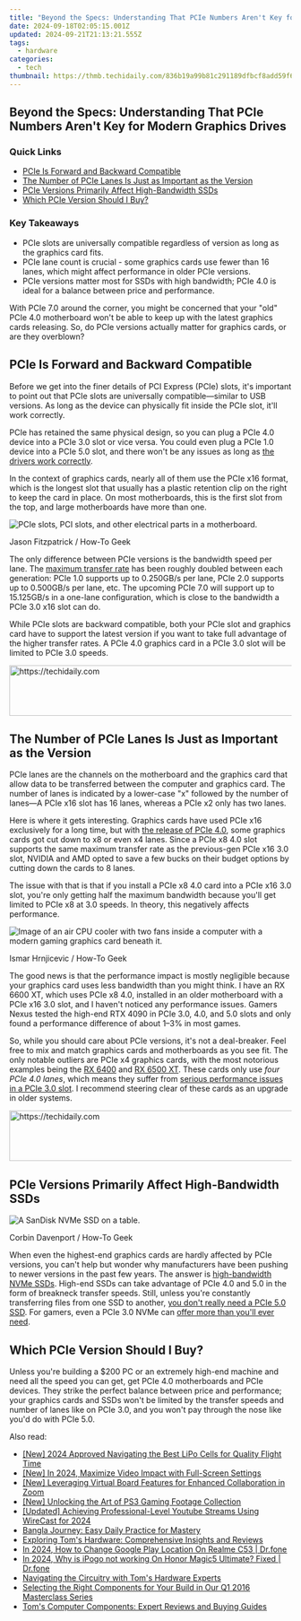 ```yaml
---
title: "Beyond the Specs: Understanding That PCIe Numbers Aren't Key for Modern Graphics Drives"
date: 2024-09-18T02:05:15.001Z
updated: 2024-09-21T21:13:21.555Z
tags:
  - hardware
categories:
  - tech
thumbnail: https://thmb.techidaily.com/836b19a99b81c291189dfbcf8add59f634c1fb8aacdfd70319b10cdaec65e638.jpg
---
```


## Beyond the Specs: Understanding That PCIe Numbers Aren't Key for Modern Graphics Drives

### Quick Links

* [PCIe Is Forward and Backward Compatible](https://youtube-tips.techidaily.com/uickly-create-a-youtube-animation-for-your-subscribe-button-with-filmora-for-2024/)
* [The Number of PCIe Lanes Is Just as Important as the Version](https://buynow-tips.techidaily.com/unlock-the-power-of-easy-communication-with-tango-review-highlights-text-audio-and-visual-perks/)
* [PCIe Versions Primarily Affect High-Bandwidth SSDs](https://buynow-info.techidaily.com/top-lg-65-oled-c9-tv-how-it-delivers-unmatched-clarity-and-convenience-for-passionate-viewers/)
* [Which PCIe Version Should I Buy?](https://extra-guidance.techidaily.com/2024-approved-price-friendly-nimbus-space-wide-file-vault/)

### Key Takeaways

* PCIe slots are universally compatible regardless of version as long as the graphics card fits.
* PCIe lane count is crucial - some graphics cards use fewer than 16 lanes, which might affect performance in older PCIe versions.
* PCIe versions matter most for SSDs with high bandwidth; PCIe 4.0 is ideal for a balance between price and performance.

 With PCIe 7.0 around the corner, you might be concerned that your "old" PCIe 4.0 motherboard won't be able to keep up with the latest graphics cards releasing. So, do PCIe versions actually matter for graphics cards, or are they overblown?

##  PCIe Is Forward and Backward Compatible

 Before we get into the finer details of PCI Express (PCIe) slots, it's important to point out that PCIe slots are universally compatible—similar to USB versions. As long as the device can physically fit inside the PCIe slot, it'll work correctly.

 PCIe has retained the same physical design, so you can plug a PCIe 4.0 device into a PCIe 3.0 slot or vice versa. You could even plug a PCIe 1.0 device into a PCIe 5.0 slot, and there won't be any issues as long as [the drivers work correctly](https://hardware-tips.techidaily.com/increase-your-savings-with-a-huge-80-off-the-elegoo-neptune-plus-ideal-for-big-prints/).

 In the context of graphics cards, nearly all of them use the PCIe x16 format, which is the longest slot that usually has a plastic retention clip on the right to keep the card in place. On most motherboards, this is the first slot from the top, and large motherboards have more than one.

![PCIe slots, PCI slots, and other electrical parts in a motherboard.](https://static1.howtogeekimages.com/wordpress/wp-content/uploads/2024/02/2024-02-05_16h13_28.png) 

Jason Fitzpatrick / How-To Geek

 The only difference between PCIe versions is the bandwidth speed per lane. The [maximum transfer rate](https://en.wikipedia.org/wiki/PCI%5FExpress#Hardware%5Fprotocol%5Fsummary:~:text=and%20other%20features.-,Comparison%20table,-%5Bedit%5D) has been roughly doubled between each generation: PCIe 1.0 supports up to 0.250GB/s per lane, PCIe 2.0 supports up to 0.500GB/s per lane, etc. The upcoming PCIe 7.0 will support up to 15.125GB/s in a one-lane configuration, which is close to the bandwidth a PCIe 3.0 x16 slot can do.

 While PCIe slots are backward compatible, both your PCIe slot and graphics card have to support the latest version if you want to take full advantage of the higher transfer rates. A PCIe 4.0 graphics card in a PCIe 3.0 slot will be limited to PCIe 3.0 speeds.

<!-- affiliate ads begin -->
<a href="https://appsumo.8odi.net/c/5597632/2075461/7443" target="_top" id="2075461">
  <img src="//a.impactradius-go.com/display-ad/7443-2075461" border="0" alt="https://techidaily.com" width="728" height="90"/>
</a>
<img height="0" width="0" src="https://appsumo.8odi.net/i/5597632/2075461/7443" style="position:absolute;visibility:hidden;" border="0" />
<!-- affiliate ads end -->

##  The Number of PCIe Lanes Is Just as Important as the Version

 PCIe lanes are the channels on the motherboard and the graphics card that allow data to be transferred between the computer and graphics card. The number of lanes is indicated by a lower-case "x" followed by the number of lanes—A PCIe x16 slot has 16 lanes, whereas a PCIe x2 only has two lanes.

 Here is where it gets interesting. Graphics cards have used PCIe x16 exclusively for a long time, but with [the release of PCIe 4.0](https://desktop-recording.techidaily.com/in-2024-quickcapture-stopping-and-saving-screen-moments/), some graphics cards got cut down to x8 or even x4 lanes. Since a PCIe x8 4.0 slot supports the same maximum transfer rate as the previous-gen PCIe x16 3.0 slot, NVIDIA and AMD opted to save a few bucks on their budget options by cutting down the cards to 8 lanes.

 The issue with that is that if you install a PCIe x8 4.0 card into a PCIe x16 3.0 slot, you're only getting half the maximum bandwidth because you'll get limited to PCIe x8 at 3.0 speeds. In theory, this negatively affects performance.

![Image of an air CPU cooler with two fans inside a computer with a modern gaming graphics card beneath it.](https://static1.howtogeekimages.com/wordpress/wp-content/uploads/2023/12/img20231201185642.jpg) 

Ismar Hrnjicevic / How-To Geek

 The good news is that the performance impact is mostly negligible because your graphics card uses less bandwidth than you might think. I have an RX 6600 XT, which uses PCIe x8 4.0, installed in an older motherboard with a PCIe x16 3.0 slot, and I haven't noticed any performance issues. Gamers Nexus tested the high-end RTX 4090 in PCIe 3.0, 4.0, and 5.0 slots and only found a performance difference of about 1–3% in most games.

 So, while you should care about PCIe versions, it's not a deal-breaker. Feel free to mix and match graphics cards and motherboards as you see fit. The only notable outliers are PCIe x4 graphics cards, with the most notorious examples being the [RX 6400](https://www.amazon.com/XFX-Speedster-SWFT105-Graphics-RX-64XL4SFG2/dp/B09Y7358KJ?tag=hotoge-20&ascsubtag=UUhtgUeUpU2002510&asc%5Frefurl=https%3A%2F%2Fwww.howtogeek.com%2Fthe-pcie-version-doesnt-matter-for-graphics-cards-like-you-think%2F&asc%5Fcampaign=Evergreen) and [RX 6500 XT](https://www.amazon.com/ASRock-VGA-RX6500XT-PGD-4GO/dp/B09RHQNT5K?tag=hotoge-20&ascsubtag=UUhtgUeUpU2002510&asc%5Frefurl=https%3A%2F%2Fwww.howtogeek.com%2Fthe-pcie-version-doesnt-matter-for-graphics-cards-like-you-think%2F&asc%5Fcampaign=Evergreen). These cards only use _four PCIe 4.0 lanes_, which means they suffer from [serious performance issues in a PCIe 3.0 slot](https://tools.techidaily.com). I recommend steering clear of these cards as an upgrade in older systems.

<!-- affiliate ads begin -->
<a href="https://appsumo.8odi.net/c/5597632/2112007/7443" target="_top" id="2112007">
  <img src="//a.impactradius-go.com/display-ad/7443-2112007" border="0" alt="https://techidaily.com" width="728" height="90"/>
</a>
<img height="0" width="0" src="https://appsumo.8odi.net/i/5597632/2112007/7443" style="position:absolute;visibility:hidden;" border="0" />
<!-- affiliate ads end -->

##  PCIe Versions Primarily Affect High-Bandwidth SSDs

![A SanDisk NVMe SSD on a table.](https://static1.howtogeekimages.com/wordpress/wp-content/uploads/2024/01/an-nvme-ssd.jpg) 

Corbin Davenport / How-To Geek  
  
 When even the highest-end graphics cards are hardly affected by PCIe versions, you can't help but wonder why manufacturers have been pushing to newer versions in the past few years. The answer is [high-bandwidth NVMe SSDs](https://android-transfer.techidaily.com/in-2024-how-to-transfer-contacts-from-zte-nubia-z60-ultra-to-other-android-devices-devices-drfone-by-drfone-transfer-from-android-transfer-from-android/). High-end SSDs can take advantage of PCIe 4.0 and 5.0 in the form of breakneck transfer speeds. Still, unless you're constantly transferring files from one SSD to another, [you don't really need a PCIe 5.0 SSD](https://howto.techidaily.com/4-ways-to-fix-android-blue-screen-of-death-on-honor-magic-5-drfone-by-drfone-fix-android-problems-fix-android-problems/). For gamers, even a PCIe 3.0 NVMe can [offer more than you'll ever need](https://www.techspot.com/review/2116-storage-speed-game-loading/#:~:text=There's%20also%20little%20difference%20between,not%20important%20for%20game%20loading.).

##  Which PCIe Version Should I Buy?

 Unless you're building a $200 PC or an extremely high-end machine and need all the speed you can get, get PCIe 4.0 motherboards and PCIe devices. They strike the perfect balance between price and performance; your graphics cards and SSDs won't be limited by the transfer speeds and number of lanes like on PCIe 3.0, and you won't pay through the nose like you'd do with PCIe 5.0.

<ins class="adsbygoogle"
     style="display:block"
     data-ad-format="autorelaxed"
     data-ad-client="ca-pub-7571918770474297"
     data-ad-slot="1223367746"></ins>

<ins class="adsbygoogle"
     style="display:block"
     data-ad-client="ca-pub-7571918770474297"
     data-ad-slot="8358498916"
     data-ad-format="auto"
     data-full-width-responsive="true"></ins>

<span class="atpl-alsoreadstyle">Also read:</span>
<div><ul>
<li><a href="https://article-helps.techidaily.com/new-2024-approved-navigating-the-best-lipo-cells-for-quality-flight-time/"><u>[New] 2024 Approved Navigating the Best LiPo Cells for Quality Flight Time</u></a></li>
<li><a href="https://facebook-video-recording.techidaily.com/new-in-2024-maximize-video-impact-with-full-screen-settings/"><u>[New] In 2024, Maximize Video Impact with Full-Screen Settings</u></a></li>
<li><a href="https://screen-activity-recording.techidaily.com/new-leveraging-virtual-board-features-for-enhanced-collaboration-in-zoom/"><u>[New] Leveraging Virtual Board Features for Enhanced Collaboration in Zoom</u></a></li>
<li><a href="https://video-screen-grab.techidaily.com/new-unlocking-the-art-of-ps3-gaming-footage-collection/"><u>[New] Unlocking the Art of PS3 Gaming Footage Collection</u></a></li>
<li><a href="https://facebook-record-videos.techidaily.com/updated-achieving-professional-level-youtube-streams-using-wirecast-for-2024/"><u>[Updated] Achieving Professional-Level Youtube Streams Using WireCast for 2024</u></a></li>
<li><a href="https://mondly-stories.techidaily.com/bangla-journey-easy-daily-practice-for-mastery/"><u>Bangla Journey: Easy Daily Practice for Mastery</u></a></li>
<li><a href="https://hardware-tips.techidaily.com/exploring-toms-hardware-comprehensive-insights-and-reviews/"><u>Exploring Tom's Hardware: Comprehensive Insights and Reviews</u></a></li>
<li><a href="https://review-topics.techidaily.com/in-2024-how-to-change-google-play-location-on-realme-c53-drfone-by-drfone-virtual-android/"><u>In 2024, How to Change Google Play Location On Realme C53 | Dr.fone</u></a></li>
<li><a href="https://pokemon-go-android.techidaily.com/in-2024-why-is-ipogo-not-working-on-honor-magic5-ultimate-fixed-drfone-by-drfone-virtual-android/"><u>In 2024, Why is iPogo not working On Honor Magic5 Ultimate? Fixed | Dr.fone</u></a></li>
<li><a href="https://hardware-tips.techidaily.com/navigating-the-circuitry-with-toms-hardware-experts/"><u>Navigating the Circuitry with Tom's Hardware Experts</u></a></li>
<li><a href="https://hardware-tips.techidaily.com/selecting-the-right-components-for-your-build-in-our-q1-2016-masterclass-series/"><u>Selecting the Right Components for Your Build in Our Q1 2016 Masterclass Series</u></a></li>
<li><a href="https://hardware-tips.techidaily.com/toms-computer-components-expert-reviews-and-buying-guides-t17239718709632/"><u>Tom's Computer Components: Expert Reviews and Buying Guides</u></a></li>
</ul></div>

